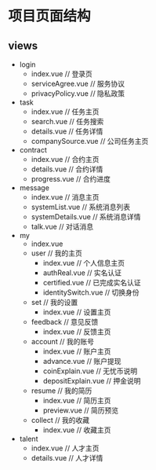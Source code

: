 # 项目页面结构

## views

- login
  - index.vue // 登录页
  - serviceAgree.vue // 服务协议
  - privacyPolicy.vue // 隐私政策
- task
  - index.vue // 任务主页
  - search.vue // 任务搜索
  - details.vue // 任务详情
  - companySource.vue // 公司任务主页
- contract
  - index.vue // 合约主页
  - details.vue // 合约详情
  - progress.vue // 合约进度
- message
  - index.vue // 消息主页
  - systemList.vue // 系统消息列表
  - systemDetails.vue // 系统消息详情
  - talk.vue // 对话消息
- my
  - index.vue
  - user // 我的主页
    - index.vue // 个人信息主页
    - authReal.vue // 实名认证
    - certified.vue // 已完成实名认证
    - identitySwitch.vue // 切换身份
  - set // 我的设置
    - index.vue // 设置主页
  - feedback // 意见反馈
    - index.vue // 反馈主页
  - account // 我的账号
    - index.vue // 账户主页
    - advance.vue // 账户提现
    - coinExplain.vue // 无忧币说明
    - depositExplain.vue // 押金说明
  - resume // 我的简历
    - index.vue // 简历主页
    - preview.vue // 简历预览
  - collect // 我的收藏
    - index.vue // 收藏主页
- talent
  - index.vue // 人才主页
  - details.vue // 人才详情
